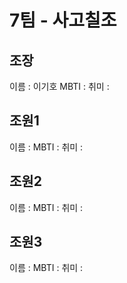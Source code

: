 # 7팀 - 사고칠조

## 조장
이름 : 이기호
MBTI : 
취미 : 

## 조원1
이름 : 
MBTI : 
취미 : 

## 조원2
이름 : 
MBTI : 
취미 : 

## 조원3
이름 : 
MBTI : 
취미 : 